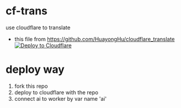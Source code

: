 # cf-trans
use cloudflare to translate
- this file from https://github.com/HuayongHu/cloudflare_translate 
[![Deploy to Cloudflare](https://deploy.workers.cloudflare.com/button)](https://deploy.workers.cloudflare.com/?url=https%3A%2F%2Fgithub.com%2Fchenxuan520%2Fcf-trans)

# deploy way
1. fork this repo
2. deploy to cloudflare with the repo
3. connect ai to worker by var name 'ai'
